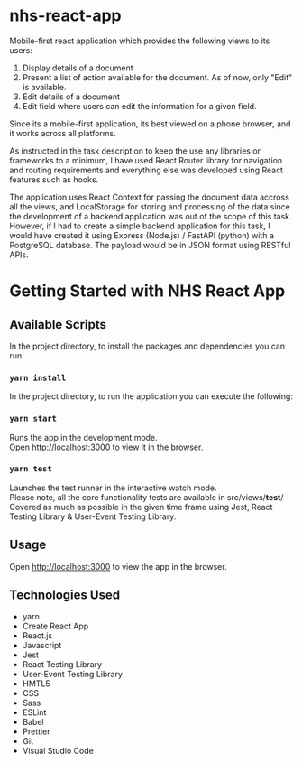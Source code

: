 # nhs-react-app

Mobile-first react application which provides the following views to its users:

1. Display details of a document
2. Present a list of action available for the document. As of now, only "Edit" is available.
3. Edit details of a document
4. Edit field where users can edit the information for a given field.

Since its a mobile-first application, its best viewed on a phone browser, and it works across all platforms.

As instructed in the task description to keep the use any libraries or frameworks to a minimum, I have used React Router library for navigation and routing requirements and everything else was developed using React features such as hooks.

The application uses React Context for passing the document data accross all the views, and LocalStorage for storing and processing of the data since the development of a backend application was out of the scope of this task. However, if I had to create a simple backend application for this task, I would have created it using Express (Node.js) / FastAPI (python) with a PostgreSQL database. The payload would be in JSON format using RESTful APIs.


# Getting Started with NHS React App

## Available Scripts

In the project directory, to install the packages and dependencies you can run:

### `yarn install`

In the project directory, to run the application you can execute the following:

### `yarn start`

Runs the app in the development mode.\
Open [http://localhost:3000](http://localhost:3000) to view it in the browser.

### `yarn test`

Launches the test runner in the interactive watch mode.\
Please note, all the core functionality tests are available in src/views/**test**/\
Covered as much as possible in the given time frame using Jest, React Testing Library & User-Event Testing Library.

## Usage

Open [http://localhost:3000](http://localhost:3000) to view the app in the browser.

## Technologies Used

- yarn
- Create React App
- React.js
- Javascript
- Jest
- React Testing Library
- User-Event Testing Library
- HMTL5
- CSS
- Sass
- ESLint
- Babel
- Prettier
- Git
- Visual Studio Code
